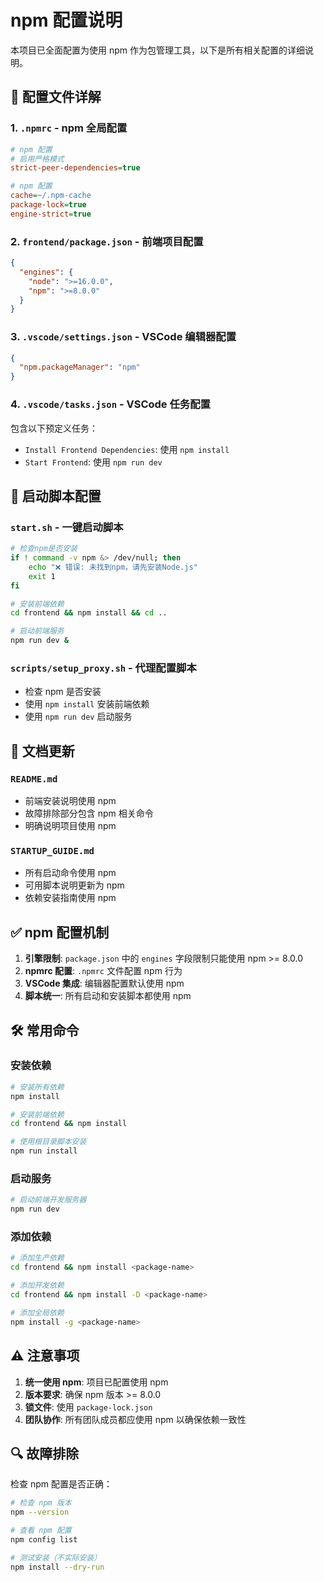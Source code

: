 # npm 配置说明

本项目已全面配置为使用 npm 作为包管理工具，以下是所有相关配置的详细说明。

## 📁 配置文件详解

### 1. `.npmrc` - npm 全局配置

```ini
# npm 配置
# 启用严格模式
strict-peer-dependencies=true

# npm 配置
cache=~/.npm-cache
package-lock=true
engine-strict=true
```

### 2. `frontend/package.json` - 前端项目配置

```json
{
  "engines": {
    "node": ">=16.0.0",
    "npm": ">=8.0.0"
  }
}
```

### 3. `.vscode/settings.json` - VSCode 编辑器配置

```json
{
  "npm.packageManager": "npm"
}
```

### 4. `.vscode/tasks.json` - VSCode 任务配置

包含以下预定义任务：

- `Install Frontend Dependencies`: 使用 `npm install`
- `Start Frontend`: 使用 `npm run dev`

## 🚀 启动脚本配置

### `start.sh` - 一键启动脚本

```bash
# 检查npm是否安装
if ! command -v npm &> /dev/null; then
    echo "❌ 错误: 未找到npm，请先安装Node.js"
    exit 1
fi

# 安装前端依赖
cd frontend && npm install && cd ..

# 启动前端服务
npm run dev &
```

### `scripts/setup_proxy.sh` - 代理配置脚本

- 检查 npm 是否安装
- 使用 `npm install` 安装前端依赖
- 使用 `npm run dev` 启动服务

## 📖 文档更新

### `README.md`

- 前端安装说明使用 npm
- 故障排除部分包含 npm 相关命令
- 明确说明项目使用 npm

### `STARTUP_GUIDE.md`

- 所有启动命令使用 npm
- 可用脚本说明更新为 npm
- 依赖安装指南使用 npm

## ✅ npm 配置机制

1. **引擎限制**: `package.json` 中的 `engines` 字段限制只能使用 npm >= 8.0.0
2. **npmrc 配置**: `.npmrc` 文件配置 npm 行为
3. **VSCode 集成**: 编辑器配置默认使用 npm
4. **脚本统一**: 所有启动和安装脚本都使用 npm

## 🛠️ 常用命令

### 安装依赖

```bash
# 安装所有依赖
npm install

# 安装前端依赖
cd frontend && npm install

# 使用根目录脚本安装
npm run install
```

### 启动服务

```bash
# 启动前端开发服务器
npm run dev
```

### 添加依赖

```bash
# 添加生产依赖
cd frontend && npm install <package-name>

# 添加开发依赖
cd frontend && npm install -D <package-name>

# 添加全局依赖
npm install -g <package-name>
```

## ⚠️ 注意事项

1. **统一使用 npm**: 项目已配置使用 npm
2. **版本要求**: 确保 npm 版本 >= 8.0.0
3. **锁文件**: 使用 `package-lock.json`
4. **团队协作**: 所有团队成员都应使用 npm 以确保依赖一致性

## 🔍 故障排除

检查 npm 配置是否正确：

```bash
# 检查 npm 版本
npm --version

# 查看 npm 配置
npm config list

# 测试安装（不实际安装）
npm install --dry-run
```
